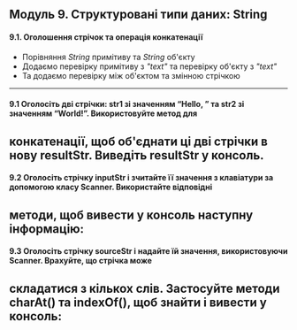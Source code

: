 Модуль 9. Структуровані типи даних: String
---
#### 9.1. Оголошення стрічок та операція конкатенації
* Порівняння *String* примітиву та *String* об'єкту
* Додаємо перевірку примітиву з *"text"* та перевірку об'єкту з *"text"*
* Та додаємо перевірку між об'єктом та змінною стрічкою
---
#### 9.1 Оголосіть дві стрічки: str1 зі значенням “Hello, ” та str2 зі значенням “World!”. Використовуйте метод для
конкатенації, щоб об'єднати ці дві стрічки в нову resultStr. Виведіть resultStr у консоль.
---
#### 9.2 Оголосіть стрічку inputStr і зчитайте її значення з клавіатури за допомогою класу Scanner. Використайте відповідні 
методи, щоб вивести у консоль наступну інформацію:
---
#### 9.3 Оголосіть стрічку sourceStr і надайте їй значення, використовуючи Scanner. Врахуйте, що стрічка може 
складатися з кількох слів. Застосуйте методи charAt() та indexOf(), щоб знайти і вивести у консоль:
---